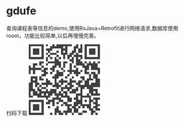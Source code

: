 # gdufe
查询课程表等信息的demo,使用RxJava+Retrofit进行网络请求,数据库使用room，功能比较简单,以后再慢慢完善。

扫码下载
![](https://github.com/BrinsLee/gdufe/blob/master/download.png)
